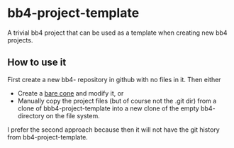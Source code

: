 # bb4-project-template
A trivial bb4 project that can be used as a template when creating new bb4 projects. 

## How to use it

First create a new bb4-<new project> repository in github with no files in it.
Then either
 * Create a [bare cone](https://help.github.com/articles/duplicating-a-repository/) and modify it, or
 * Manually copy the project files (but of course not the .git dir) from a clone of bbb4-project-template into a new clone of the empty bb4-<new project> directory on the file system.
 
I prefer the second approach because then it will not have the git history from bb4-project-template.
 
